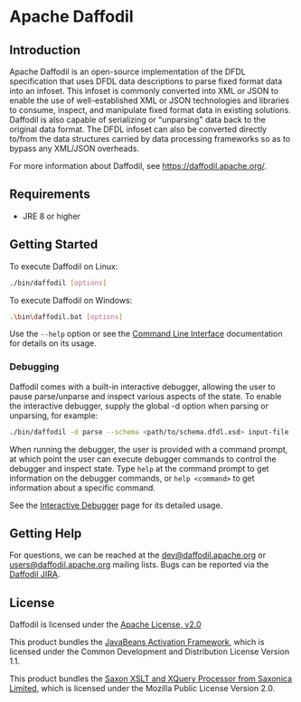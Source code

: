 <!--
  Licensed to the Apache Software Foundation (ASF) under one or more
  contributor license agreements.  See the NOTICE file distributed with
  this work for additional information regarding copyright ownership.
  The ASF licenses this file to You under the Apache License, Version 2.0
  (the "License"); you may not use this file except in compliance with
  the License.  You may obtain a copy of the License at

      http://www.apache.org/licenses/LICENSE-2.0

  Unless required by applicable law or agreed to in writing, software
  distributed under the License is distributed on an "AS IS" BASIS,
  WITHOUT WARRANTIES OR CONDITIONS OF ANY KIND, either express or implied.
  See the License for the specific language governing permissions and
  limitations under the License.
-->

# Apache Daffodil

## Introduction

Apache Daffodil is an open-source implementation of the DFDL specification
that uses DFDL data descriptions to parse fixed format data into an infoset.
This infoset is commonly converted into XML or JSON to enable the use of
well-established XML or JSON technologies and libraries to consume, inspect,
and manipulate fixed format data in existing solutions. Daffodil is also
capable of serializing or "unparsing" data back to the original data format.
The DFDL infoset can also be converted directly to/from the data structures
carried by data processing frameworks so as to bypass any XML/JSON overheads.

For more information about Daffodil, see <https://daffodil.apache.org/>.

## Requirements

* JRE 8 or higher

## Getting Started

To execute Daffodil on Linux:

```bash
./bin/daffodil [options]
```

To execute Daffodil on Windows:

```bash
.\bin\daffodil.bat [options]
```

Use the `--help` option or see the [Command Line Interface](https://daffodil.apache.org/cli/)
documentation for details on its usage.

### Debugging

Daffodil comes with a built-in interactive debugger, allowing the user to pause
parse/unparse and inspect various aspects of the state. To enable the
interactive debugger, supply the global -d option when parsing or unparsing,
for example:

```bash
./bin/daffodil -d parse --schema <path/to/schema.dfdl.xsd> input-file
```

When running the debugger, the user is provided with a command prompt, at which
point the user can execute debugger commands to control the debugger and
inspect state. Type `help` at the command prompt to get information on the
debugger commands, or `help <command>` to get information about a specific
command.

See the [Interactive Debugger](https://daffodil.apache.org/debugger/)
page for its detailed usage.

## Getting Help

For questions, we can be reached at the dev@daffodil.apache.org or
users@daffodil.apache.org mailing lists. Bugs can be reported via the
[Daffodil JIRA](https://issues.apache.org/jira/projects/DAFFODIL).

## License

Daffodil is licensed under the [Apache License, v2.0](https://www.apache.org/licenses/LICENSE-2.0)

This product bundles the [JavaBeans Activation
Framework](https://www.oracle.com/java/technologies/downloads.html),
which is licensed under the Common Development and Distribution
License Version 1.1.

This product bundles the [Saxon XSLT and XQuery Processor from
Saxonica Limited](https://www.saxonica.com/), which is licensed under
the Mozilla Public License Version 2.0.

